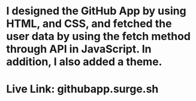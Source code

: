 I designed the GitHub App by using HTML, and CSS, and fetched the user data by using the fetch method through API in JavaScript. In addition, I also added a theme.
======================
Live Link:
githubapp.surge.sh
======================
